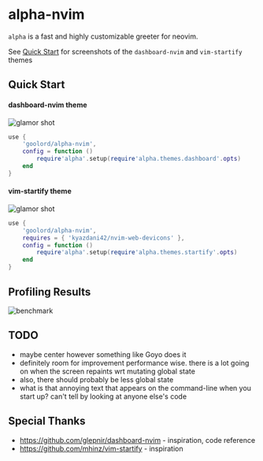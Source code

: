 # alpha-nvim
`alpha` is a fast and highly customizable greeter for neovim.

See [Quick Start](#quick-start) for screenshots of the `dashboard-nvim` and `vim-startify` themes

## Quick Start
#### dashboard-nvim theme
![glamor shot](https://user-images.githubusercontent.com/24906808/131895631-96810a64-b528-430d-b08b-6542c2dededa.png)
```lua
use {
    'goolord/alpha-nvim',
    config = function ()
        require'alpha'.setup(require'alpha.themes.dashboard'.opts)
    end
}
```

#### vim-startify theme
![glamor shot](https://user-images.githubusercontent.com/24906808/132074699-a837806e-f845-4779-8e82-5bd9b535b979.png)
```lua
use {
    'goolord/alpha-nvim',
    requires = { 'kyazdani42/nvim-web-devicons' },
    config = function ()
        require'alpha'.setup(require'alpha.themes.startify'.opts)
    end
}
```
## Profiling Results
![benchmark](https://user-images.githubusercontent.com/24906808/131830001-31523c86-fee2-4f90-b23d-4bd1e152a385.png)

## TODO
- maybe center however something like Goyo does it
- definitely room for improvement performance wise. 
  there is a lot going on when the screen repaints wrt mutating global state
- also, there should probably be less global state
- what is that annoying text that appears on the command-line
  when you start up? can't tell by looking at anyone else's code

## Special Thanks
- https://github.com/glepnir/dashboard-nvim - inspiration, code reference
- https://github.com/mhinz/vim-startify     - inspiration
